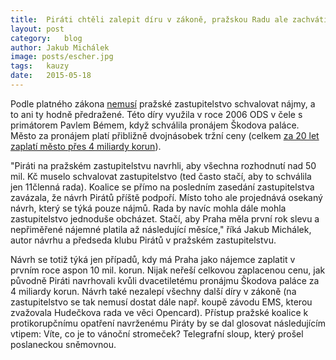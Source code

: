 ```yaml
---
title:	Piráti chtěli zalepit díru v zákoně, pražskou Radu ale zachvátila lidová tvořivost
layout:	post
category:	blog
author:	Jakub Michálek
image: posts/escher.jpg
tags:	kauzy
date:	2015-05-18
---
```


Podle platného zákona [nemusí](http://praha.pirati.cz/zastupitelstvo-skoduv-palac.html) pražské zastupitelstvo schvalovat nájmy, a to ani ty hodně předražené. Této díry využila v roce 2006 ODS v čele s primátorem Pavlem Bémem, když schválila pronájem Škodova paláce. Město za pronájem platí přibližně dvojnásobek tržní ceny (celkem [za 20 let zaplatí město přes 4 miliardy korun](http://praha.pirati.cz/kontrolni-vybor-skoduv-palac.html)).

"Piráti na pražském zastupitelstvu navrhli, aby všechna rozhodnutí nad 50 mil. Kč muselo schvalovat zastupitelstvo (ted často stačí, aby to schválila jen 11členná rada). Koalice se přímo na posledním zasedání zastupitelstva zavázala, že návrh Pirátů příště podpoří. Místo toho ale projednává osekaný návrh, který se týká pouze nájmů. Rada by navíc mohla dále mohla zastupitelstvo jednoduše obcházet. Stačí, aby Praha měla první rok slevu a nepřiměřené nájemné platila až následující měsíce," říká Jakub Michálek, autor návrhu a předseda klubu Pirátů v pražském zastupitelstvu.

Návrh se totiž týká jen případů, kdy má Praha jako nájemce zaplatit v prvním roce aspon 10 mil. korun. Nijak neřeší celkovou zaplacenou cenu, jak původně Piráti navrhovali kvůli dvacetiletému pronájmu Škodova paláce za 4 miliardy korun. Návrh také nezalepí všechny další díry v zákoně (na zastupitelstvo se tak nemusí dostat dále např. koupě závodu EMS, kterou zvažovala Hudečkova rada ve věci Opencard). Přístup pražské koalice k protikorupčnímu opatření navrženému Piráty by se dal glosovat následujícím vtipem: Víte, co je to vánoční stromeček? Telegrafní sloup, který prošel poslaneckou sněmovnou. 


